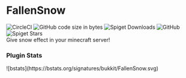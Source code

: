 # FallenSnow
![CircleCI](https://img.shields.io/circleci/build/github/TheViperShow/FallenSnow?style=plastic) ![GitHub code size in bytes](https://img.shields.io/github/languages/code-size/TheViperShow/FallenSnow?style=plastic) ![Spiget Downloads](https://img.shields.io/spiget/downloads/72956?style=plastic) ![GitHub](https://img.shields.io/github/license/TheViperShow/FallenSnow?style=plastic) ![Spiget Stars](https://img.shields.io/spiget/stars/72956?style=plastic)
<br>
Give snow effect in your minecraft server!
<br>
<h3> Plugin Stats </h3>
![bstats](https://bstats.org/signatures/bukkit/FallenSnow.svg)